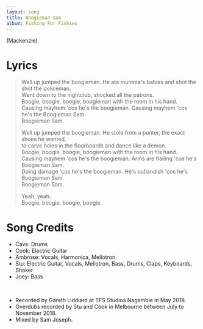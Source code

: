 ```yaml
---
layout: song
title: Boogieman Sam
album: Fishing For Fishies
---
```


(Mackenzie)

# Lyrics

> Well up jumped the boogieman. He ate mumma's babies and shot the shot the policeman.  
> Went down to the nightclub, shocked all the patrons.  
> Boogie, boogie, boogie, boogieman with the room in his hand.  
> Causing mayhem 'cos he's the boogieman. Causing mayhem 'cos he's the Boogieman Sam.  
> Boogieman Sam.  
>  
> Well up jumped the boogieman. He stole from a punter, the exact shoes he wanted,   
> to carve holes in the floorboards and dance like a demon.  
> Boogie, boogie, boogie, boogieman with the room in his hand.  
> Causing mayhem 'cos he's the boogieman. Arms are flailing 'cos he's Boogieman Sam.  
> Doing damage 'cos he's the boogieman. He's outlandish 'cos he's Boogieman Sam.  
> Boogieman Sam.  
>  
> Yeah, yeah.  
> Boogie, boogie, boogie, boogie.  

# Song Credits

* Cavs: Drums
* Cook: Electric Guitar
* Ambrose: Vocals, Harmonica, Mellotron
* Stu: Electric Guitar, Vocals, Mellotron, Bass, Drums, Claps, Keyboards, Shaker
* Joey: Bass  
<br>  

* Recorded by Gareth Liddiard at TFS Studios Nagambie in May 2018.
* Overdubs recorded by Stu and Cook in Melbourne between July to November 2018.
* Mixed by Sam Joseph.
